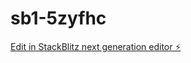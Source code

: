 # sb1-5zyfhc

[Edit in StackBlitz next generation editor ⚡️](https://stackblitz.com/~/github.com/PixelHabor/sb1-5zyfhc)